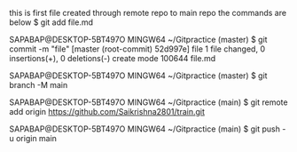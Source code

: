 this is first file created through remote repo to main repo
the commands are below
$ git add file.md

SAPABAP@DESKTOP-5BT497O MINGW64 ~/Gitpractice (master)
$ git commit -m "file"
[master (root-commit) 52d997e] file
 1 file changed, 0 insertions(+), 0 deletions(-)
 create mode 100644 file.md


SAPABAP@DESKTOP-5BT497O MINGW64 ~/Gitpractice (master)
$ git branch -M main


SAPABAP@DESKTOP-5BT497O MINGW64 ~/Gitpractice (main)
$ git remote add origin https://github.com/Saikrishna2801/train.git


SAPABAP@DESKTOP-5BT497O MINGW64 ~/Gitpractice (main)
$ git push -u origin main

